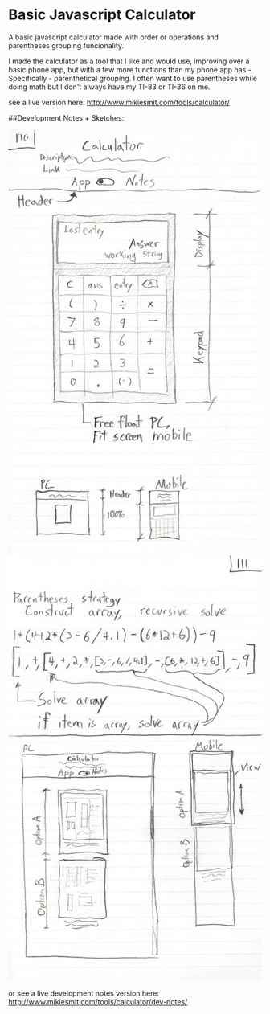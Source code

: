 # Basic Javascript Calculator

A basic javascript calculator made with order or operations and parentheses grouping funcionality.

I made the calculator as a tool that I like and would use, improving over a basic phone app, but with a few more functions than my phone app has - Specifically - parenthetical grouping. I often want to use parentheses while doing math but I don't always have my TI-83 or TI-36 on me.

see a live version here:
http://www.mikiesmit.com/tools/calculator/


##Development Notes + Sketches:

![development notes page 1](./src/assets/images/layout-sketch-page-one-640w.jpg)
![development notes page 1](./src/assets/images/layout-sketch-page-two-640w.jpg)

or see a live development notes version here:
http://www.mikiesmit.com/tools/calculator/dev-notes/
